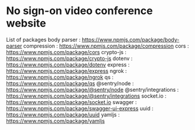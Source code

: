 # No sign-on video conference website
List of packages
body parser             : https://www.npmjs.com/package/body-parser
    compression             : https://www.npmjs.com/package/compression
    cors                    : https://www.npmjs.com/package/cors
    crypto-js               : https://www.npmjs.com/package/crypto-js
    dotenv                  : https://www.npmjs.com/package/dotenv
    express                 : https://www.npmjs.com/package/express
    ngrok                   : https://www.npmjs.com/package/ngrok
    qs                      : https://www.npmjs.com/package/qs
    @sentry/node            : https://www.npmjs.com/package/@sentry/node
    @sentry/integrations    : https://www.npmjs.com/package/@sentry/integrations
    socket.io               : https://www.npmjs.com/package/socket.io
    swagger                 : https://www.npmjs.com/package/swagger-ui-express
    uuid                    : https://www.npmjs.com/package/uuid
    yamljs                  : https://www.npmjs.com/package/yamljs

